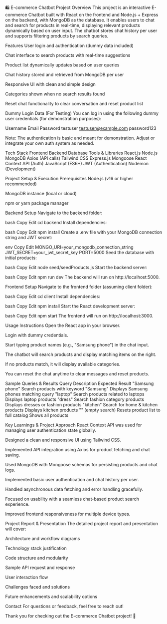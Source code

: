 ﻿🛍️ E-commerce Chatbot
Project Overview
This project is an interactive E-commerce Chatbot built with React on the frontend and Node.js + Express on the backend, with MongoDB as the database. It enables users to chat and search for products in real-time, displaying relevant products dynamically based on user input. The chatbot stores chat history per user and supports filtering products by search queries.

Features
User login and authentication (dummy data included)

Chat interface to search products with real-time suggestions

Product list dynamically updates based on user queries

Chat history stored and retrieved from MongoDB per user

Responsive UI with clean and simple design

Categories shown when no search results found

Reset chat functionality to clear conversation and reset product list

Dummy Login Data (For Testing)
You can log in using the following dummy user credentials (for demonstration purposes):

Username	Email	Password
testuser	testuser@example.com	password123

Note: The authentication is basic and meant for demonstration. Adjust or integrate your own auth system as needed.

Tech Stack
Frontend	Backend	Database	Tools & Libraries
React.js	Node.js	MongoDB	Axios (API calls)
Tailwind CSS	Express.js	Mongoose	React Context API (Auth)
JavaScript (ES6+)	JWT (Authentication)		Nodemon (Development)

Project Setup & Execution
Prerequisites
Node.js (v16 or higher recommended)

MongoDB instance (local or cloud)

npm or yarn package manager

Backend Setup
Navigate to the backend folder:

bash
Copy
Edit
cd backend
Install dependencies:

bash
Copy
Edit
npm install
Create a .env file with your MongoDB connection string and JWT secret:

env
Copy
Edit
MONGO_URI=your_mongodb_connection_string
JWT_SECRET=your_jwt_secret_key
PORT=5000
Seed the database with initial products:

bash
Copy
Edit
node seed/seedProducts.js
Start the backend server:

bash
Copy
Edit
npm run dev
The backend will run on http://localhost:5000.

Frontend Setup
Navigate to the frontend folder (assuming client folder):

bash
Copy
Edit
cd client
Install dependencies:

bash
Copy
Edit
npm install
Start the React development server:

bash
Copy
Edit
npm start
The frontend will run on http://localhost:3000.

Usage Instructions
Open the React app in your browser.

Login with dummy credentials.

Start typing product names (e.g., "Samsung phone") in the chat input.

The chatbot will search products and display matching items on the right.

If no products match, it will display available categories.

You can reset the chat anytime to clear messages and reset products.

Sample Queries & Results
Query	Description	Expected Result
"Samsung phone"	Search products with keyword "Samsung"	Displays Samsung phones matching query
"laptop"	Search products related to laptops	Displays laptop products
"dress"	Search fashion category products	Displays dresses or fashion products
"kitchen"	Search for home & kitchen products	Displays kitchen products
"" (empty search)	Resets product list to full catalog	Shows all products

Key Learnings & Project Approach
React Context API was used for managing user authentication state globally.

Designed a clean and responsive UI using Tailwind CSS.

Implemented API integration using Axios for product fetching and chat saving.

Used MongoDB with Mongoose schemas for persisting products and chat logs.

Implemented basic user authentication and chat history per user.

Handled asynchronous data fetching and error handling gracefully.

Focused on usability with a seamless chat-based product search experience.

Improved frontend responsiveness for multiple device types.

Project Report & Presentation
The detailed project report and presentation will cover:

Architecture and workflow diagrams

Technology stack justification

Code structure and modularity

Sample API request and response

User interaction flow

Challenges faced and solutions

Future enhancements and scalability options

Contact
For questions or feedback, feel free to reach out!

Thank you for checking out the E-commerce Chatbot project! 🚀
